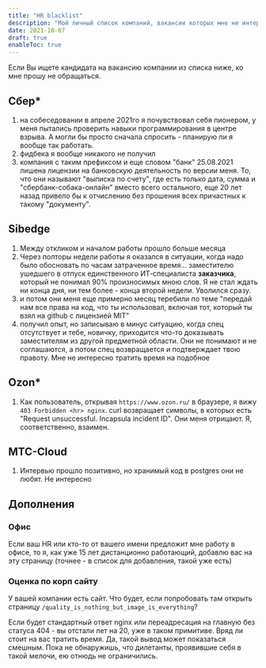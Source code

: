 ```yaml
---
title: "HR blacklist"
description: "Мой личный список компаний, вакансии которых мне не интересны"
date: 2021-10-07
draft: true
enableToc: true
---
```


Если Вы ищете кандидата на вакансию компании из списка ниже, ко мне прошу не обращаться.

## Сбер*

1. на собеседовании в апреле 2021го я почувствовал себя пионером, у меня пытались проверить навыки программирования в центре взрыва. А могли бы просто сначала спросить - планирую ли я вообще так работать.
2. фидбека я вообще никакого не получил
3. компания с таким префиксом и еще словом "банк" 25.08.2021 лишена лицензии на банковскую деятельность по версии меня. То, что они называют "выписка по счету", где есть только дата, сумма и "сбербанк-собака-онлайн" вместо всего остального, еще 20 лет назад привело бы к отчислению без прошения всех причастных к такому "документу".

## Sibedge

1. Между откликом и началом работы прошло больше месяца
2. Через полторы недели работы я оказался в ситуации, когда надо было обосновать по часам затраченное время... заместителю ушедшего в отпуск единственного ИТ-специалиста **заказчика**, который не понимал 90% произносимых мною слов. Я не стал ждать ни конца дня, ни тем более - конца второй недели. Уволился сразу.
3. и потом они меня еще примерно месяц теребили по теме "передай нам все права на код, что ты использовал, включая тот, который ты взял на github с лицензией MIT"
4. получил опыт, но записываю в минус ситуацию, когда спец отсутствует и тебе, новичку, приходится что-то доказывать заместителям из другой предметной области. Они не понимают и не соглашаются, а потом спец возвращается и подтверждает твою правоту. Мне не интересно тратить время на подобное

## Ozon*

1. Как пользователь, открывая `https://www.ozon.ru/` в браузере, я вижу `403 Forbidden <hr> nginx`. curl возвращает символы, в которых есть "Request unsuccessful. Incapsula incident ID". Они меня отрицают. Я, соответственно, взаимен.

## МТС-Cloud

1. Интервью прошло позитивно, но хранимый код в postgres они не любят. Не интересно

## Дополнения

### Офис

Если ваш HR или кто-то от вашего имени предложит мне работу в офисе, то я, как уже 15 лет дистанционно работающий, добавлю вас на эту страницу (точнее - в список для добавления, такой уже есть)

### Оценка по корп сайту

У вашей компании есть сайт. Что будет, если попробовать там открыть страницу `/quality_is_nothing_but_image_is_everything`?

Если будет стандартный ответ nginx или переадресация на главную без статуса 404 - вы отстали лет на 20, уже в таком примитиве. Вряд ли стоит на вас тратить время. Да, такой вывод может показаться смешным. Пока не обнаружишь, что дилетанты, проявившие себя в такой мелочи, ею отнюдь не ограничились.
